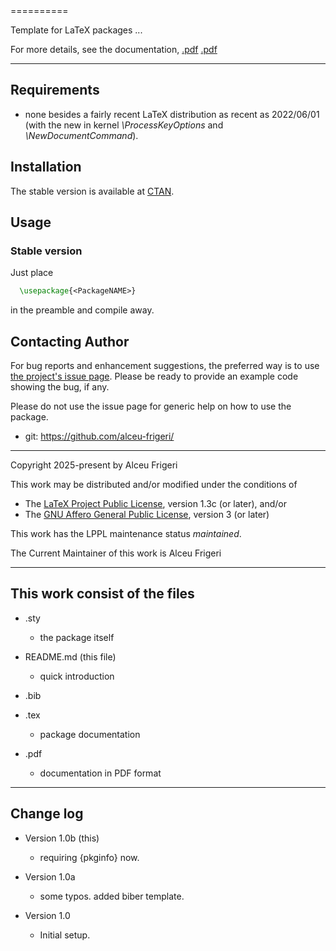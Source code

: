 <PackageNAME>
==========

Template for LaTeX packages ...

<PackageDescription>

For more details,  see the documentation,
[<PackageNAME>.pdf](http://mirrors.ctan.org/macros/latex/contrib/<PackageNAME>/doc/<PackageNAME>.pdf)
[<PackageNAME>.pdf](http://mirrors.ctan.org/graphics/pgf/contrib/<PackageNAME>/doc/<PackageNAME>.pdf)
	
--------------

## Requirements
* none besides a fairly recent LaTeX distribution as recent as 2022/06/01
(with the new in kernel *\ProcessKeyOptions* and *\NewDocumentCommand*).

## Installation
The stable version is available at [CTAN](https://ctan.org/pkg/<PackageNAME>).

## Usage
### Stable version
Just place
```latex
  \usepackage{<PackageNAME>}
```

in the preamble and compile away.

## Contacting Author

For bug reports and enhancement suggestions, the preferred way is to use
[the project's issue page](https://github.com/alceu-frigeri/<PackageNAME>/issues).
Please be ready to provide an example code showing the bug, if any.

Please do not use the issue page for generic help on how to use the package.

* git: https://github.com/alceu-frigeri/<PackageNAME>

-------------
Copyright 2025-present by Alceu Frigeri

 This work may be distributed and/or modified under the
 conditions of

 * The [LaTeX Project Public License](http://www.latex-project.org/lppl.txt), version 1.3c (or later), and/or
 * The [GNU Affero General Public License](https://www.gnu.org/licenses/agpl-3.0.html), version 3 (or later)

This work has the LPPL maintenance status *maintained*.

The Current Maintainer of this work is Alceu Frigeri

-------------
## This work consist of the files

* <PackageNAME>.sty
    - the package itself

* README.md  (this file)
    - quick introduction

* <PackageNAME>.bib
* <PackageNAME>.tex
    - package documentation
* <PackageNAME>.pdf
    - documentation in PDF format
    
-------------

## Change log

* Version 1.0b (this)
    - requiring {pkginfo} now.

* Version 1.0a
    - some typos. added biber template.

* Version 1.0
    - Initial setup.
